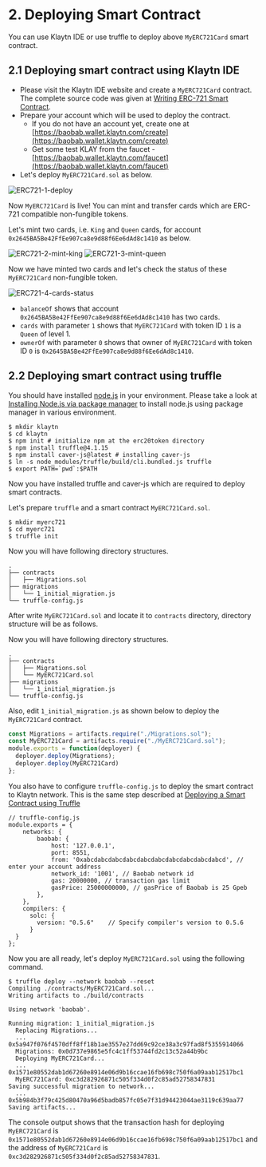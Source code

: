# 2. Deploying Smart Contract <a id="2-deploying-smart-contract"></a>

You can use Klaytn IDE or use truffle to deploy above `MyERC721Card` smart contract.

## 2.1 Deploying smart contract using Klaytn IDE <a id="2-1-deploying-smart-contract-using-klaytn-ide"></a>

* Please visit the Klaytn IDE website and create a `MyERC721Card` contract. The complete source code was given at [Writing ERC-721 Smart Contract](1-erc721.md).
* Prepare your account which will be used to deploy the contract.
  * If you do not have an account yet, create one at [https://baobab.wallet.klaytn.com/create](https://baobab.wallet.klaytn.com/create)
  * Get some test KLAY from the faucet - [https://baobab.wallet.klaytn.com/faucet](https://baobab.wallet.klaytn.com/faucet)
* Let's deploy `MyERC721Card.sol` as below.

![ERC721-1-deploy](./images/erc721-1-deploy.png)

Now `MyERC721Card` is live! You can mint and transfer cards which are ERC-721 compatible non-fungible tokens.

Let's mint two cards, i.e. `King` and `Queen` cards, for account `0x2645BA5Be42FfEe907ca8e9d88f6Ee6dAd8c1410` as below.

![ERC721-2-mint-king](./images/erc721-2-mint-king.png) ![ERC721-3-mint-queen](./images/erc721-3-mint-queen.png)

Now we have minted two cards and let's check the status of these `MyERC721Card` non-fungible token.

![ERC721-4-cards-status](./images/erc721-4-cards-status.png)

* `balanceOf` shows that account `0x2645BA5Be42FfEe907ca8e9d88f6Ee6dAd8c1410` has two cards.
* `cards` with parameter `1` shows that `MyERC721Card` with token ID `1` is a `Queen` of level 1.
* `ownerOf` with parameter `0` shows that owner of `MyERC721Card` with token ID `0` is `0x2645BA5Be42FfEe907ca8e9d88f6Ee6dAd8c1410`.

## 2.2 Deploying smart contract using truffle <a id="2-2-deploying-smart-contract-using-truffle"></a>

You should have installed [node.js](https://nodejs.org/) in your environment. Please take a look at [Installing Node.js via package manager](https://nodejs.org/en/download/package-manager/) to install node.js using package manager in various environment.

```text
$ mkdir klaytn
$ cd klaytn
$ npm init # initialize npm at the erc20token directory
$ npm install truffle@4.1.15
$ npm install caver-js@latest # installing caver-js
$ ln -s node_modules/truffle/build/cli.bundled.js truffle
$ export PATH=`pwd`:$PATH
```

Now you have installed truffle and caver-js which are required to deploy smart contracts.

Let's prepare `truffle` and a smart contract `MyERC721Card.sol`.

```text
$ mkdir myerc721
$ cd myerc721
$ truffle init
```

Now you will have following directory structures.

```text
.
├── contracts
│   ├── Migrations.sol
├── migrations
│   └── 1_initial_migration.js
└── truffle-config.js
```

After write `MyERC721Card.sol` and locate it to `contracts` directory, directory structure will be as follows.

Now you will have following directory structures.

```text
.
├── contracts
│   ├── Migrations.sol
│   └── MyERC721Card.sol
├── migrations
│   └── 1_initial_migration.js
└── truffle-config.js
```

Also, edit `1_initial_migration.js` as shown below to deploy the `MyERC721Card` contract.

```javascript
const Migrations = artifacts.require("./Migrations.sol");
const MyERC721Card = artifacts.require("./MyERC721Card.sol");
module.exports = function(deployer) {
  deployer.deploy(Migrations);
  deployer.deploy(MyERC721Card)
};
```

You also have to configure `truffle-config.js` to deploy the smart contract to Klaytn network. This is the same step described at [Deploying a Smart Contract using Truffle](../../../getting-started/quick-start/deploy-a-smart-contract.md#deploying-a-smart-contract-using-truffle)

```text
// truffle-config.js
module.exports = {
    networks: {
        baobab: {
            host: '127.0.0.1',
            port: 8551,
            from: '0xabcdabcdabcdabcdabcdabcdabcdabcdabcdabcd', // enter your account address
            network_id: '1001', // Baobab network id
            gas: 20000000, // transaction gas limit
            gasPrice: 25000000000, // gasPrice of Baobab is 25 Gpeb
        },
    },
    compilers: {
      solc: {
        version: "0.5.6"    // Specify compiler's version to 0.5.6
      }
  }
};
```

Now you are all ready, let's deploy `MyERC721Card.sol` using the following command.

```text
$ truffle deploy --network baobab --reset
Compiling ./contracts/MyERC721Card.sol...
Writing artifacts to ./build/contracts

Using network 'baobab'.

Running migration: 1_initial_migration.js
  Replacing Migrations...
  ... 0x5a947f076f4570dff8ff18b1ae3557e27dd69c92ce38a3c97fad8f5355914066
  Migrations: 0x0d737e9865e5fc4c1ff53744fd2c13c52a44b9bc
  Deploying MyERC721Card...
  ... 0x1571e80552dab1d67260e8914e06d9b16ccae16fb698c750f6a09aab12517bc1
  MyERC721Card: 0xc3d282926871c505f334d0f2c85ad52758347831
Saving successful migration to network...
  ... 0x5b984b3f79c425d80470a96d5badb857fc05e7f31d94423044ae3119c639aa77
Saving artifacts...
```

The console output shows that the transaction hash for deploying `MyERC721Card` is `0x1571e80552dab1d67260e8914e06d9b16ccae16fb698c750f6a09aab12517bc1` and the address of `MyERC721Card` is `0xc3d282926871c505f334d0f2c85ad52758347831`.

